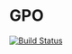 GPO
===

[![Build Status](https://img.shields.io/travis/camptocamp/puppet-gpo/master.svg)](https://travis-ci.org/camptocamp/puppet-gpo)
